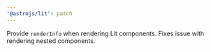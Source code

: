 ```yaml
---
'@astrojs/lit': patch
---
```


Provide `renderInfo` when rendering Lit components. Fixes issue with rendering nested components.
